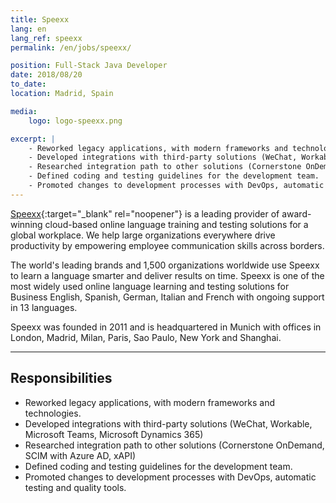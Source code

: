 ```yaml
---
title: Speexx
lang: en
lang_ref: speexx
permalink: /en/jobs/speexx/

position: Full-Stack Java Developer
date: 2018/08/20
to_date: 
location: Madrid, Spain

media:
    logo: logo-speexx.png

excerpt: |
    - Reworked legacy applications, with modern frameworks and technologies.
    - Developed integrations with third-party solutions (WeChat, Workable, Microsoft Teams, Microsoft Dynamics 365)
    - Researched integration path to other solutions (Cornerstone OnDemand, SCIM with Azure AD, xAPI)
    - Defined coding and testing guidelines for the development team.
    - Promoted changes to development processes with DevOps, automatic testing and quality tools.
---
```


[Speexx](https://www.speexx.com){:target="_blank" rel="noopener"} is a leading provider of award-winning cloud-based online language training and testing solutions for a global workplace. We help large organizations everywhere drive productivity by empowering employee communication skills across borders.

The world's leading brands and 1,500 organizations worldwide use Speexx to learn a language smarter and deliver results on time. Speexx is one of the most widely used online language learning and testing solutions for Business English, Spanish, German, Italian and French with ongoing support in 13 languages.

Speexx was founded in 2011 and is headquartered in Munich with offices in London, Madrid, Milan, Paris, Sao Paulo, New York and Shanghai.

---

## Responsibilities

- Reworked legacy applications, with modern frameworks and technologies.
- Developed integrations with third-party solutions (WeChat, Workable, Microsoft Teams, Microsoft Dynamics 365)
- Researched integration path to other solutions (Cornerstone OnDemand, SCIM with Azure AD, xAPI)
- Defined coding and testing guidelines for the development team.
- Promoted changes to development processes with DevOps, automatic testing and quality tools.